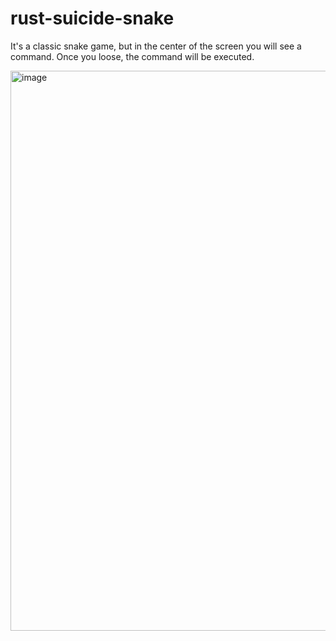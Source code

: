 # rust-suicide-snake

It's a classic snake game, but in the center of the screen you will see a command. Once you loose, the command will be executed.

<img width="896" alt="image" src="https://user-images.githubusercontent.com/24711892/197967243-cce9e2b3-ec7a-4541-b86f-80f37e49d62f.png">
